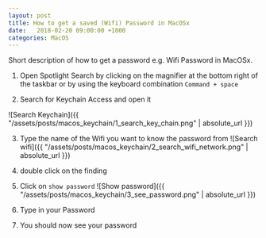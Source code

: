 ```yaml
---
layout: post
title: How to get a saved (Wifi) Password in MacOSx
date:   2018-02-20 09:00:00 +1000
categories: MacOS
---
```


Short description of how to get a password e.g. Wifi Password in MacOSx.

1. Open Spotlight Search by clicking on the magnifier at the bottom right of the taskbar or by using the keyboard combination `Command + space`

2. Search for Keychain Access and open it

<!--excerpts-->
![Search Keychain]({{ "/assets/posts/macos_keychain/1_search_key_chain.png" | absolute_url }})

3. Type the name of the Wifi you want to know the password from
![Search wifi]({{ "/assets/posts/macos_keychain/2_search_wifi_network.png" | absolute_url }})
4. double click on the finding

5. Click on `show password`
![Show password]({{ "/assets/posts/macos_keychain/3_see_password.png" | absolute_url }})
6. Type in your Password

7. You should now see your password
